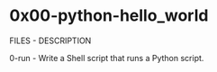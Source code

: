 # 0x00-python-hello_world

FILES - DESCRIPTION

0-run - Write a Shell script that runs a Python script.
